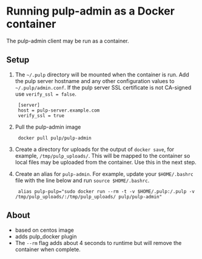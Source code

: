 # Running pulp-admin as a Docker container

The pulp-admin client may be run as a container.

## Setup

1. The `~/.pulp` directory will be mounted when the container is run. Add the pulp server hostname and any other configuration values to `~/.pulp/admin.conf`. If the pulp server  SSL certificate is not CA-signed use `verify_ssl = false`.

        [server]
        host = pulp-server.example.com
        verify_ssl = true

1. Pull the pulp-admin image

        docker pull pulp/pulp-admin

1. Create a directory for uploads for the output of `docker save`, for example, `/tmp/pulp_uploads/`. This will be mapped to the container so local files may be uploaded from the container. Use this in the next step.

1. Create an alias for `pulp-admin`. For example, update your `$HOME/.bashrc` file with the line below and run `source $HOME/.bashrc`.

        alias pulp-pulp="sudo docker run --rm -t -v $HOME/.pulp:/.pulp -v /tmp/pulp_uploads/:/tmp/pulp_uploads/ pulp/pulp-admin"

## About

* based on centos image
* adds pulp_docker plugin
* The `--rm` flag adds about 4 seconds to runtime but will remove the container when complete.
